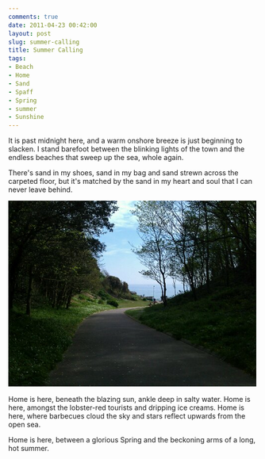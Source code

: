 ```yaml
---
comments: true
date: 2011-04-23 00:42:00
layout: post
slug: summer-calling
title: Summer Calling
tags:
- Beach
- Home
- Sand
- Spaff
- Spring
- summer
- Sunshine
---
```


It is past midnight here, and a warm onshore breeze is just beginning to slacken. I stand barefoot between the blinking lights of the town and the endless beaches that sweep up the sea, whole again.

There's sand in my shoes, sand in my bag and sand strewn across the carpeted floor, but it's matched by the sand in my heart and soul that I can never leave behind.

 ![image](/img/blog/2011/04/wpid-IMG_20110422_135846.jpg)

Home is here, beneath the blazing sun, ankle deep in salty water. Home is here, amongst the lobster-red tourists and dripping ice creams. Home is here, where barbecues cloud the sky and stars reflect upwards from the open sea.

Home is here, between a glorious Spring and the beckoning arms of a long, hot summer.
